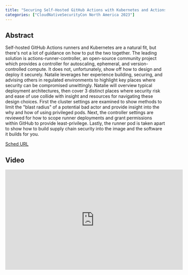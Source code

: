```yaml
---
title: "Securing Self-Hosted GitHub Actions with Kubernetes and Actions-Runner-Controller - Natalie Somersall, GitHub"
categories: ["CloudNativeSecurityCon North America 2023"]
---
```


## Abstract

Self-hosted GitHub Actions runners and Kubernetes are a natural fit, but there's not a lot of guidance on how to put the two together. The leading solution is actions-runner-controller, an open-source community project which provides a controller for autoscaling, ephemeral, and version-controlled compute. It does not, unfortunately, show off how to design and deploy it securely. Natalie leverages her experience building, securing, and advising others in regulated environments to highlight key places where security can be compromised unwittingly. Natalie will overview typical deployment architectures, then cover 3 distinct places where security risk and ease of use collide with insight and resources for navigating these design choices. First the cluster settings are examined to show methods to limit the "blast radius" of a potential bad actor and provide insight into the why and how of using privileged pods. Next, the controller settings are reviewed for how to scope runner deployments and grant permissions within GitHub to provide least-privilege. Lastly, the runner pod is taken apart to show how to build supply chain security into the image and the software it builds for you.

[Sched URL](https://cloudnativesecurityconna23.sched.com/event/8b839ee3ac3a22b4a664b20bfeb3128e)

## Video

<iframe width='560' height='315' src='https://www.youtube.com/embed/Ax4VPm2KrqQ' frameborder='0' allow='accelerometer; autoplay; encrypted-media; gyroscope; picture-in-picture' allowfullscreen></iframe>
